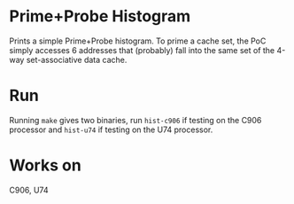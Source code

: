 # Prime+Probe Histogram

Prints a simple Prime+Probe histogram. 
To prime a cache set, the PoC simply accesses 6 addresses that (probably) fall into the same set of the 4-way set-associative data cache. 

# Run
Running `make` gives two binaries, run `hist-c906` if testing on the C906 processor and `hist-u74` if testing on the U74 processor. 

# Works on 
C906, U74